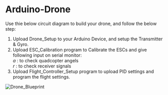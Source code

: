 # Arduino-Drone
Use thie below circuit diagram to build your drone, and follow the below step:
1. Upload Drone_Setup to your Arduino Device, and setup the Transmitter & Gyro.
2. Upload ESC_Calibration program to Calibrate the ESCs and give following input on serial monitor:     
         *a* : to check quadcopter angels     
         *r* : to check receiver signals           
3. Upload Flight_Controller_Setup program to upload PID settings and program the flight settings.



![Drone_Blueprint](https://user-images.githubusercontent.com/77789942/168086443-6ccab458-8e7f-4f58-9d4b-b52f93df5a56.jpg)
